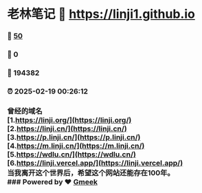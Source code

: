 # 老林笔记 :link: https://linji1.github.io 
### :page_facing_up: [50](https://linji1.github.io/tag.html) 
### :speech_balloon: 0 
### :hibiscus: 194382 
### :alarm_clock: 2025-02-19 00:26:12 
### 曾经的域名 <br> [1.https://linji.org/](https://linji.org/)<br> [2.https://linji.cn/](https://linji.cn/)<br> [3.https://p.linji.cn/](https://p.linji.cn/)<br> [4.https://m.linji.cn/](https://m.linji.cn/)<br> [5.https://wdlu.cn/](https://wdlu.cn/)<br> [6.https://linji.vercel.app/](https://linji.vercel.app/)<br>当我离开这个世界后，希望这个网站还能存在100年。<br>  ### Powered by :heart: [Gmeek](https://github.com/Meekdai/Gmeek)
